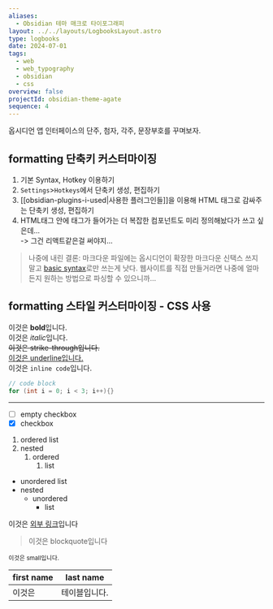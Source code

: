 ```yaml
---
aliases:
  - Obsidian 테마 매크로 타이포그래피
layout: ../../layouts/LogbooksLayout.astro
type: logbooks
date: 2024-07-01
tags:
  - web
  - web_typography
  - obsidian
  - css
overview: false
projectId: obsidian-theme-agate
sequence: 4
---
```


옵시디언 앱 인터페이스의 단주, 첨자, 각주, 문장부호를 꾸며보자.

## formatting 단축키 커스터마이징
1.  기본 Syntax, Hotkey 이용하기
2.  `Settings`>`Hotkeys`에서 단축키 생성, 편집하기
3. [[obsidian-plugins-i-used|사용한 플러그인들]]을 이용해 HTML 태그로 감싸주는 단축키 생성, 편집하기
4. HTML태그 안에 태그가 들어가는 더 복잡한 컴포넌트도 미리 정의해놨다가 쓰고 싶은데...  
-> 그건 리액트같은걸 써야지...

> 나중에 내린 결론: 마크다운 파일에는 옵시디언이 확장한 마크다운 신택스 쓰지 말고 [basic syntax](https://www.markdownguide.org/basic-syntax/)로만 쓰는게 낫다. 웹사이트를 직접 만들거라면 나중에 얼마든지 원하는 방법으로 파싱할 수 있으니까...

## formatting 스타일 커스터마이징 - CSS 사용
이것은 **bold**입니다.  
이것은 *italic*입니다.  
~~이것은 strike-through입니다.~~  
<u>이것은 underline입니다.</u>  
이것은 `inline code`입니다.  
```c++
// code block
for (int i = 0; i < 3; i++){}
```
----

- [ ] empty checkbox
- [x] checkbox
1. ordered list
2. nested
	1. ordered
		1. list
- unordered list
- nested
  - unordered
    - list

이것은 [외부 링크](https://www.reddit.com/r/ObsidianMD/comments/v7tts9/change_color_of_equations_in_obsidian/)입니다  

> 이것은 blockquote입니다

<small>이것은 small입니다.</small>

| first name | last name |
| ---------- | --------- |
| 이것은        | 테이블입니다.   |
